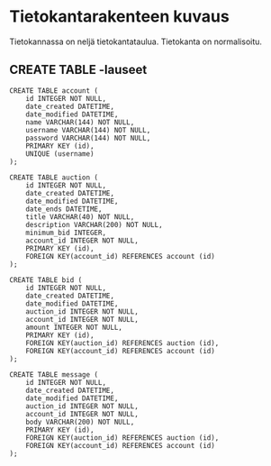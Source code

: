 # Tietokantarakenteen kuvaus

Tietokannassa on neljä tietokantataulua. Tietokanta on normalisoitu.

## CREATE TABLE -lauseet

	CREATE TABLE account (
		id INTEGER NOT NULL, 
		date_created DATETIME, 
		date_modified DATETIME, 
		name VARCHAR(144) NOT NULL, 
		username VARCHAR(144) NOT NULL, 
		password VARCHAR(144) NOT NULL, 
		PRIMARY KEY (id), 
		UNIQUE (username)
	);

	CREATE TABLE auction (
		id INTEGER NOT NULL, 
		date_created DATETIME, 
		date_modified DATETIME, 
		date_ends DATETIME, 
		title VARCHAR(40) NOT NULL, 
		description VARCHAR(200) NOT NULL, 
		minimum_bid INTEGER, 
		account_id INTEGER NOT NULL, 
		PRIMARY KEY (id), 
		FOREIGN KEY(account_id) REFERENCES account (id)
	);

	CREATE TABLE bid (
		id INTEGER NOT NULL, 
		date_created DATETIME, 
		date_modified DATETIME, 
		auction_id INTEGER NOT NULL, 
		account_id INTEGER NOT NULL, 
		amount INTEGER NOT NULL, 
		PRIMARY KEY (id), 
		FOREIGN KEY(auction_id) REFERENCES auction (id), 
		FOREIGN KEY(account_id) REFERENCES account (id)
	);

	CREATE TABLE message (
		id INTEGER NOT NULL, 
		date_created DATETIME, 
		date_modified DATETIME, 
		auction_id INTEGER NOT NULL, 
		account_id INTEGER NOT NULL, 
		body VARCHAR(200) NOT NULL, 
		PRIMARY KEY (id), 
		FOREIGN KEY(auction_id) REFERENCES auction (id), 
		FOREIGN KEY(account_id) REFERENCES account (id)
	);
